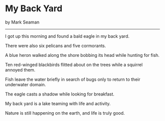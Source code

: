 # My Back Yard

by Mark Seaman

---

I got up this morning and found a bald eagle in my back yard.

There were also six pelicans and five cormorants.

A blue heron walked along the shore bobbing its head while hunting for fish.

Ten red-winged blackbirds flitted about on the trees while a squirrel annoyed them. 

Fish leave the water briefly in search of bugs only to return to their underwater domain.

The eagle casts a shadow while looking for breakfast.

My back yard is a lake teaming with life and activity.

Nature is still happening on the earth, and life is truly good.

